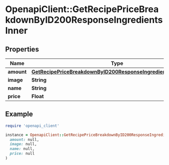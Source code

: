 # OpenapiClient::GetRecipePriceBreakdownByID200ResponseIngredientsInner

## Properties

| Name | Type | Description | Notes |
| ---- | ---- | ----------- | ----- |
| **amount** | [**GetRecipePriceBreakdownByID200ResponseIngredientsInnerAmount**](GetRecipePriceBreakdownByID200ResponseIngredientsInnerAmount.md) |  | [optional] |
| **image** | **String** |  |  |
| **name** | **String** |  |  |
| **price** | **Float** |  |  |

## Example

```ruby
require 'openapi_client'

instance = OpenapiClient::GetRecipePriceBreakdownByID200ResponseIngredientsInner.new(
  amount: null,
  image: null,
  name: null,
  price: null
)
```

